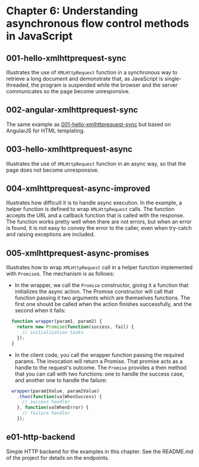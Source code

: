Chapter 6: Understanding asynchronous flow control methods in JavaScript
========================================================================

## 001-hello-xmlhttprequest-sync
Illustrates the use of `XMLHttpRequest` function in a synchronous way to retrieve a long document and demonstrate that, as JavaScript is single-threaded, the program is suspended while the browser and the server communicates so the page become unresponsive.

## 002-angular-xmlhttprequest-sync
The same example as [001-hello-xmlhttprequest-sync](001-hello-xmlhttprequest-sync) but based on AngularJS for HTML templating.

## 003-hello-xmlhttprequest-async
Illustrates the use of `XMLHttpRequest` function in an async way, so that the page does not become unresponsive.

## 004-xmlhttprequest-async-improved
Illustrates how difficult it is to handle async execution. In the example, a helper function is defined to wrap `XMLHttpRequest` calls. The function accepts the URL and a callback function that is called with the response.
The function works pretty well when there are not errors, but when an error is found, it is not easy to convey the error to the caller, even when try-catch and raising exceptions are included.

## 005-xmlhttprequest-async-promises
Illustrates how to wrap `XMLHttpRequest` call in a helper function implemented with `Promise`s. The mechanism is as follows:
+ In the wrapper, we call the `Promise` constructor, giving it a function that initializes the async action. The Promise constructor will call that function passing it two arguments which are themselves functions. The first one should be called when the action finishes successfully, and the second when it fails:
```javascript
  function wrapper(param1, param2) {
    return new Promise(function(success, fail) {
      // initialization tasks
    });
  }
```
+ In the client code, you call the wrapper function passing the required params. The invocation will return a Promise. That promise acts as a handle to the request's outcome. The `Promise` provides a then method that you can call with two functions: one to handle the success case, and another one to handle the failure:
```javascript
  wrapper(param1Value, param2Value)
    .then(function(valWhenSuccess) {
      // success handler
    }, function(valWhenError) {
      // failure handler
    });
```

## e01-http-backend
Simple HTTP backend for the examples in this chapter. See the README.md of the project for details on the endpoints.
